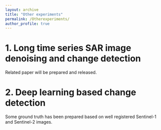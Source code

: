 ```yaml
---
layout: archive
title: "Other experiments"
permalink: /Otherexperiments/
author_profile: true
---
```


# 1. Long time series SAR image denoising and change detection

Related paper will be prepared and released.

# 2. Deep learning based change detection

Some ground truth has been prepared based on well registered Sentinel-1 and Sentinel-2 images.

